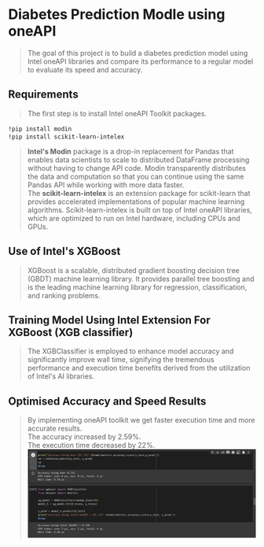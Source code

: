 # **Diabetes Prediction Modle using oneAPI**
>The goal of this project is to build a diabetes prediction model using Intel oneAPI libraries and compare its performance to a regular model to evaluate its speed and accuracy.

## Requirements
>The first step is to install Intel oneAPI Toolkit packages.
```
!pip install modin
!pip install scikit-learn-intelex
```
> **Intel's Modin** package is a drop-in replacement for Pandas that enables data scientists to scale to distributed DataFrame processing without having to change API code. Modin transparently distributes the data and computation so that you can continue using the same Pandas API while working with more data faster. <br>
> The **scikit-learn-intelex** is an extension package for scikit-learn that provides accelerated implementations of popular machine learning algorithms. Scikit-learn-intelex is built on top of Intel oneAPI libraries, which are optimized to run on Intel hardware, including CPUs and GPUs.

## Use of Intel's XGBoost
> XGBoost is a scalable, distributed gradient boosting decision tree (GBDT) machine learning library. It provides parallel tree boosting and is the leading machine learning library for regression, classification, and ranking problems.

## Training Model Using Intel Extension For XGBoost (XGB classifier)
> The XGBClassifier is employed to enhance model accuracy and significantly improve wall time, signifying the tremendous performance and execution time benefits derived from the utilization of Intel's AI libraries. 
## Optimised Accuracy and Speed Results
> By implementing oneAPI toolkit we get faster execution time and more accurate results. <br>
> The accuracy increased by 2.59%. <br>
> The execution time decreased by 22%. <br>
![Alt text](results.jpeg)
